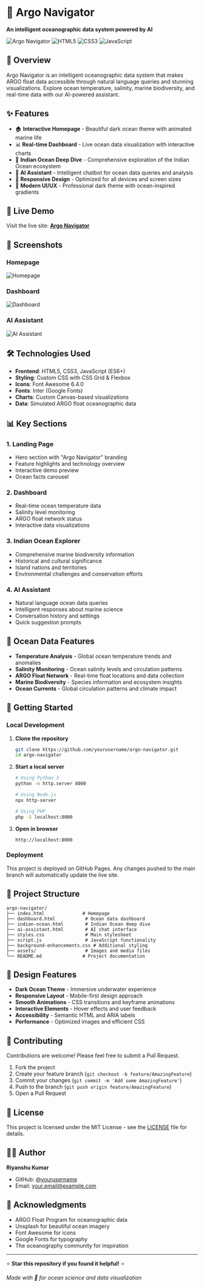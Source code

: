 # 🌊 Argo Navigator

**An intelligent oceanographic data system powered by AI**

![Argo Navigator](https://img.shields.io/badge/Status-Live-brightgreen) ![HTML5](https://img.shields.io/badge/HTML5-E34F26?logo=html5&logoColor=white) ![CSS3](https://img.shields.io/badge/CSS3-1572B6?logo=css3&logoColor=white) ![JavaScript](https://img.shields.io/badge/JavaScript-F7DF1E?logo=javascript&logoColor=black)

## 🎯 Overview

Argo Navigator is an intelligent oceanographic data system that makes ARGO float data accessible through natural language queries and stunning visualizations. Explore ocean temperature, salinity, marine biodiversity, and real-time data with our AI-powered assistant.

## ✨ Features

- 🏠 **Interactive Homepage** - Beautiful dark ocean theme with animated marine life
- 📊 **Real-time Dashboard** - Live ocean data visualization with interactive charts
- 🌊 **Indian Ocean Deep Dive** - Comprehensive exploration of the Indian Ocean ecosystem
- 🤖 **AI Assistant** - Intelligent chatbot for ocean data queries and analysis
- 📱 **Responsive Design** - Optimized for all devices and screen sizes
- 🎨 **Modern UI/UX** - Professional dark theme with ocean-inspired gradients

## 🚀 Live Demo

Visit the live site: **[Argo Navigator](https://yourusername.github.io/argo-navigator)**

## 📸 Screenshots

### Homepage
![Homepage](https://via.placeholder.com/800x400/0f1824/22d3ee?text=Argo+Navigator+Homepage)

### Dashboard
![Dashboard](https://via.placeholder.com/800x400/0f1824/22d3ee?text=Real-time+Ocean+Data+Dashboard)

### AI Assistant
![AI Assistant](https://via.placeholder.com/800x400/0f1824/22d3ee?text=Intelligent+Ocean+AI+Chat)

## 🛠️ Technologies Used

- **Frontend**: HTML5, CSS3, JavaScript (ES6+)
- **Styling**: Custom CSS with CSS Grid & Flexbox
- **Icons**: Font Awesome 6.4.0
- **Fonts**: Inter (Google Fonts)
- **Charts**: Custom Canvas-based visualizations
- **Data**: Simulated ARGO float oceanographic data

## 📊 Key Sections

### 1. Landing Page
- Hero section with "Argo Navigator" branding
- Feature highlights and technology overview
- Interactive demo preview
- Ocean facts carousel

### 2. Dashboard
- Real-time ocean temperature data
- Salinity level monitoring
- ARGO float network status
- Interactive data visualizations

### 3. Indian Ocean Explorer
- Comprehensive marine biodiversity information
- Historical and cultural significance
- Island nations and territories
- Environmental challenges and conservation efforts

### 4. AI Assistant
- Natural language ocean data queries
- Intelligent responses about marine science
- Conversation history and settings
- Quick suggestion prompts

## 🌊 Ocean Data Features

- **Temperature Analysis** - Global ocean temperature trends and anomalies
- **Salinity Monitoring** - Ocean salinity levels and circulation patterns
- **ARGO Float Network** - Real-time float locations and data collection
- **Marine Biodiversity** - Species information and ecosystem insights
- **Ocean Currents** - Global circulation patterns and climate impact

## 🚀 Getting Started

### Local Development

1. **Clone the repository**
   ```bash
   git clone https://github.com/yourusername/argo-navigator.git
   cd argo-navigator
   ```

2. **Start a local server**
   ```bash
   # Using Python 3
   python -m http.server 8000
   
   # Using Node.js
   npx http-server
   
   # Using PHP
   php -S localhost:8000
   ```

3. **Open in browser**
   ```
   http://localhost:8000
   ```

### Deployment

This project is deployed on GitHub Pages. Any changes pushed to the main branch will automatically update the live site.

## 📁 Project Structure

```
argo-navigator/
├── index.html              # Homepage
├── dashboard.html           # Ocean data dashboard
├── indian-ocean.html        # Indian Ocean deep dive
├── ai-assistant.html        # AI chat interface
├── styles.css               # Main stylesheet
├── script.js                # JavaScript functionality
├── background-enhancements.css # Additional styling
├── assets/                  # Images and media files
└── README.md               # Project documentation
```

## 🎨 Design Features

- **Dark Ocean Theme** - Immersive underwater experience
- **Responsive Layout** - Mobile-first design approach
- **Smooth Animations** - CSS transitions and keyframe animations
- **Interactive Elements** - Hover effects and user feedback
- **Accessibility** - Semantic HTML and ARIA labels
- **Performance** - Optimized images and efficient CSS

## 🤝 Contributing

Contributions are welcome! Please feel free to submit a Pull Request.

1. Fork the project
2. Create your feature branch (`git checkout -b feature/AmazingFeature`)
3. Commit your changes (`git commit -m 'Add some AmazingFeature'`)
4. Push to the branch (`git push origin feature/AmazingFeature`)
5. Open a Pull Request

## 📄 License

This project is licensed under the MIT License - see the [LICENSE](LICENSE) file for details.

## 👨‍💻 Author

**Riyanshu Kumar**
- GitHub: [@yourusername](https://github.com/yourusername)
- Email: your.email@example.com

## 🙏 Acknowledgments

- ARGO Float Program for oceanographic data
- Unsplash for beautiful ocean imagery
- Font Awesome for icons
- Google Fonts for typography
- The oceanography community for inspiration

---

⭐ **Star this repository if you found it helpful!** ⭐

*Made with 💙 for ocean science and data visualization*
